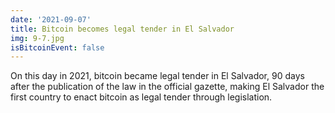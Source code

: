 ```yaml
---
date: '2021-09-07'
title: Bitcoin becomes legal tender in El Salvador
img: 9-7.jpg
isBitcoinEvent: false
---
```


On this day in 2021, bitcoin became legal tender in El Salvador, 90 days after the publication of the law in the official gazette, making El Salvador the first country to enact bitcoin as legal tender through legislation.
